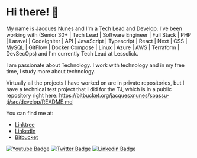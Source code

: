 # Hi there! 👋

My name is Jacques Nunes and I'm a Tech Lead and Develop. I've been working with (Senior 30+ | Tech Lead | Software Engineer | Full Stack | PHP | Laravel | CodeIgniter | API | JavaScript | Typescript | React | Next | CSS | MySQL | GitFlow | Docker Compose | Linux | Azure | AWS | Terraform | DevSecOps) and I'm currently Tech Lead at Lessclick.

I am passionate about Technology. I work with technology and in my free time, I study more about technology.

Virtually all the projects I have worked on are in private repositories, but I have a technical test project that I did for the TJ, which is in a public repository right here: https://bitbucket.org/jacquesxnunes/spassu-tj/src/develop/README.md

You can find me at:
- [Linktree](https://linktr.ee/jacquesxnunes)
- [LinkedIn](https://www.linkedin.com/in/jacquesxnunes/)
- [Bitbucket](https://bitbucket.org/jacquesxnunes)

[![Youtube Badge](https://img.shields.io/badge/-Youtube-FF0000?style=flat-square&labelColor=FF0000&logo=youtube&logoColor=white&link=https://youtube.com/c/jacquesxnunes)](https://youtube.com/c/jacquesxnunes)
[![Twitter Badge](https://img.shields.io/badge/-Twitter-1ca0f1?style=flat-square&labelColor=1ca0f1&logo=twitter&logoColor=white&link=https://twitter.com/jacquesxnunes)](https://twitter.com/jacquesxnunes)
[![Linkedin Badge](https://img.shields.io/badge/-LinkedIn-blue?style=flat-square&logo=Linkedin&logoColor=white&link=https://www.linkedin.com/in/jacqeusxnunes)](https://www.linkedin.com/in/jacquesxnunes)


